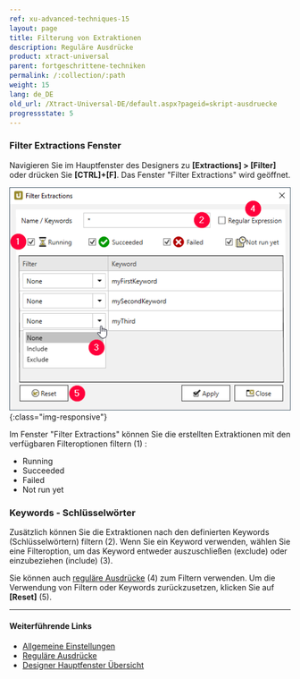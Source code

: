 ```yaml
---
ref: xu-advanced-techniques-15
layout: page
title: Filterung von Extraktionen
description: Reguläre Ausdrücke
product: xtract-universal
parent: fortgeschrittene-techniken
permalink: /:collection/:path
weight: 15
lang: de_DE
old_url: /Xtract-Universal-DE/default.aspx?pageid=skript-ausdruecke
progressstate: 5
---
```

### Filter Extractions Fenster

Navigieren Sie im Hauptfenster des Designers zu **[Extractions] > [Filter]** oder drücken Sie **[CTRL]+[F]**. Das Fenster "Filter Extractions" wird geöffnet.                                                                                                                                                

![XU_license](/img/content/xu/xu_filter-keywords.png){:class="img-responsive"}

Im Fenster "Filter Extractions" können Sie die erstellten Extraktionen mit den verfügbaren Filteroptionen filtern (1) :
- Running
- Succeeded
- Failed
- Not run yet

### Keywords - Schlüsselwörter

Zusätzlich können Sie die Extraktionen nach den definierten Keywords (Schlüsselwörtern) filtern (2). Wenn Sie ein Keyword verwenden, wählen Sie eine Filteroption, um das Keyword entweder auszuschließen (exclude) oder einzubeziehen (include) (3). <br>

Sie können auch [reguläre Ausdrücke](https://cs.lmu.edu/~ray/notes/regex/) (4) zum Filtern verwenden. Um die Verwendung von Filtern oder Keywords zurückzusetzen, klicken Sie auf **[Reset]** (5).

******
#### Weiterführende Links

- [Allgemeine Einstellungen](../erste-schritte/allgemeine-einstellungen#misc-tab)
- [Reguläre Ausdrücke](https://cs.lmu.edu/~ray/notes/regex/)
- [Designer Hauptfenster Übersicht](../erste-schritte/designer-overview)

 
